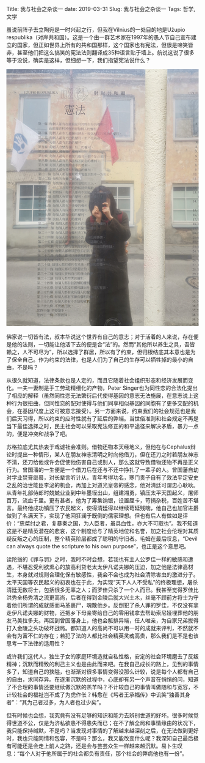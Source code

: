 Title: 我与社会之杂谈一
date: 2019-03-31
Slug: 我与社会之杂谈一
Tags: 哲学, 文学



虽说前阵子去立陶宛是一时兴起之行，但我在Vilnius的一处目的地是Užupio respublika（对岸共和国）。这是一个由一群艺术家在1997年的愚人节自己宣布建立的国家，但正如世界上所有的共和国那样，这个国家也有宪法，但很是啼笑皆非，甚至他们把这么搞笑的宪法法则翻译成35种语言贴于墙上。航说这说了很多等于没说，确实是这样，但细想一下，我们指望宪法说什么？

![uzupio宪法](/images/uzupio宪法.jpg)


佛家说一切皆有法，叔本华说这个世界有自己的意志；对于活着的人来说，存在便是他的法则，一切能让他活下去的便是合“法”的。然而“其他所以养生之具，吾皆赖之，人不可尽为”，所以选择了群居，所以有了约束，但归根结底其本意也是为了保全自己。作为约束的法律，也是人们为了自己的生存可以牺牲掉的最小的自由，不是吗？


从很久就知道，法律条款也是人定的，而且它随着社会组织形态和经济发展而变化。一夫一妻制是手工劳动精细化的产物，Peter Singer也为同性恋的合法化提出了相应的解释（虽然同性恋无法繁衍后代使得基因的意志无法施展，在意志说上这种行为很扭曲，但同性恋的配对使得与他们同享相似基因的同胞有了更多交配的机会，在基因尺度上这可被意志接受）。另一方面来说，约束我们的社会规范也是我们后天习得，所以约束的应时性就有了延后的弊端。当世俗准则和社会规定不再是当下最佳选择之时，民主社会可以采取宪法修正的和平途径来解决矛盾，暴力一点的，便是冲突和战争了吧。


苏格拉底尤其热衷于戏谑社会准则。借物还物本天经地义，但他在与Cephalus辩论时提出一种情形，某人在朋友神志清明之时向他借刀，但在还刀之时若朋友神志不清，还刀给他或许会促使他伤害自己或别人，那么这就导致借物还物不再是正义行为。曾国潘的一生便是一个借刀后在还与不还中挣扎了一辈子的人。曾国藩自幼对学业焚膏继晷，对长辈言听计从，青年考得功名，寒门贵子自有了效法平定安史之乱的治世能臣李泌的机会，再加上对道光皇帝的感念，他对清廷可谓忠心耿耿。从青年礼部侍郎时兢兢业业到中年墨垤出山，组建湘勇，镇压太平天国起义，屠师百万，流血千里。更有甚者，他为了筹集饷银，设置厘卡，苛捐杂税，百姓苦不堪言。最终他成功镇压了农民起义，使得清廷得以继续苟延残喘，他自己也加官进爵做到了名满天下，实现了他回狂澜于既倒的儒家理想。但也有后人有做如是评价：“忠桀纣之君，复暴秦之国，为人臣者，虽具血性，亦大不可取也”。我不知道这是不是精英潜在的悲哀，这个制度给与了精英地位和名誉，加之社会伦理对其质疑反叛之心的压制，整个精英阶层都成了聪明的守旧者。毛姆在最后叹息，“Devil can always quote the scripture to his own purpose”，也正是这个意思吧。


读陀翁的《罪与罚》之时，我时不时会想，若我也有主人公罗佳一样的敏感和遭遇，不堪忍受利欲熏心的放高利贷老太太伊凡诺夫娜的压迫，加之他是法律高材生，本身就对规则合理化保有敏感性，我会不会也成为社会清除害虫的激进分子。太平天国等农民起义的初衷也在于此，为实现“天下人人不受私”的终极理想，屠杀清廷无数将士，包括很多无辜之人；而罗佳只杀了一个人而已。我甚至觉得罗佳比洪秀全杨秀清之流更高尚，后者在得到金陵后就大兴土木，丝毫不顾前方将士为守着他们所谓的成就感而马革裹尸，魂散他乡。反倒犯了杀人罪的罗佳，不仅没有拿走伊凡诺夫娜的财物，还把乡下母亲寄给自己的零用钱拿去帮助索尼娅埋葬他的朋友马美拉多夫。再回到曾国藩身上，他也会觝排异端，任人唯亲，为自家兄弟拔得打入金陵之头功破坏战局。都知道人的高尚不可以用一时的成就来评判，不然就不会有为富不仁的存在；若犯了法的人都比社会精英灵魂高贵，那么我们是不是也该思考一下法律的适用性？


或许我们这代人，独生子女的家庭环境造就自私性格，安定的社会环境磨去了反叛精神；沉默而精致的利己主义也是由此而来吧。在我自己成长的路上，见到的事情多了，知道自己的狭隘，也渐渐对很多事情变得没那么计较，说是每个人都有自己的自由，求同存异。在逐渐沉默的过程中，心底却有另一个声音在悄悄的问，知道了不合理的事情还要继续做沉默的羔羊吗？不计较自己的事情叫做随和与宽容，不计较社会的福祉岂不成了为虎作伥？韩愈在《圬者王承福传》中讥笑“独善其身者”：“其为己者过多，为人者也过少矣”。


但有时候也会想，我究竟有没有足够的知识和能力去辨别世道的好坏。很多时候觉得世道不公，仅是为济私欲患不得患失而已；在不了解全局和事情缘由的状况下，我只能保持缄默，不是吗？当发现对事情的了解越来越深刻之后，在无法做到更好时，我也只能同情和包容，不是吗？那么，我又能改变什么呢？我深知自己最后极有可能还是会走上前人之路，还是会与芸芸众生一样越来越沉默。易卜生叹息：“每个人对于他所属于的社会都负有责任，那个社会的弊病他也有一份”。






